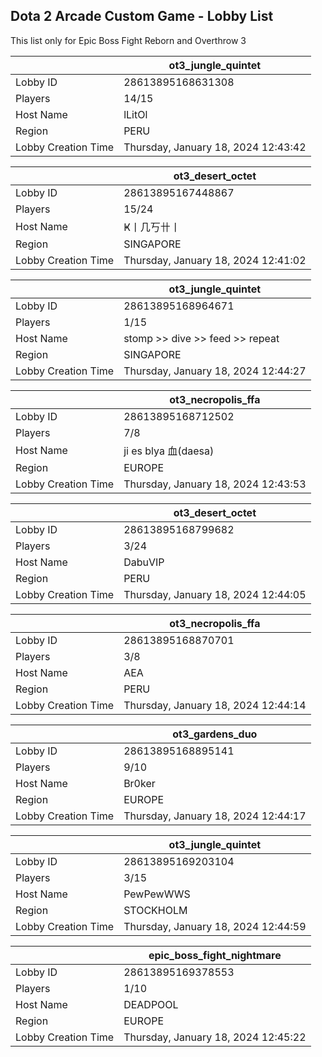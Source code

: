 ## Dota 2 Arcade Custom Game - Lobby List

This list only for Epic Boss Fight Reborn and Overthrow 3

|  | ot3_jungle_quintet |
| ------ | ------ |
| Lobby ID | 28613895168631308 |
| Players | 14/15 |
| Host Name | lLitOl |
| Region | PERU |
| Lobby Creation Time | Thursday, January 18, 2024 12:43:42 |


|  | ot3_desert_octet |
| ------ | ------ |
| Lobby ID | 28613895167448867 |
| Players | 15/24 |
| Host Name | Ҝ丨几丂卄丨 |
| Region | SINGAPORE |
| Lobby Creation Time | Thursday, January 18, 2024 12:41:02 |


|  | ot3_jungle_quintet |
| ------ | ------ |
| Lobby ID | 28613895168964671 |
| Players | 1/15 |
| Host Name | stomp >> dive >> feed >> repeat |
| Region | SINGAPORE |
| Lobby Creation Time | Thursday, January 18, 2024 12:44:27 |


|  | ot3_necropolis_ffa |
| ------ | ------ |
| Lobby ID | 28613895168712502 |
| Players | 7/8 |
| Host Name | ji es blya 血(daesa) |
| Region | EUROPE |
| Lobby Creation Time | Thursday, January 18, 2024 12:43:53 |


|  | ot3_desert_octet |
| ------ | ------ |
| Lobby ID | 28613895168799682 |
| Players | 3/24 |
| Host Name | DabuVIP |
| Region | PERU |
| Lobby Creation Time | Thursday, January 18, 2024 12:44:05 |


|  | ot3_necropolis_ffa |
| ------ | ------ |
| Lobby ID | 28613895168870701 |
| Players | 3/8 |
| Host Name | AEA |
| Region | PERU |
| Lobby Creation Time | Thursday, January 18, 2024 12:44:14 |


|  | ot3_gardens_duo |
| ------ | ------ |
| Lobby ID | 28613895168895141 |
| Players | 9/10 |
| Host Name | Br0ker |
| Region | EUROPE |
| Lobby Creation Time | Thursday, January 18, 2024 12:44:17 |


|  | ot3_jungle_quintet |
| ------ | ------ |
| Lobby ID | 28613895169203104 |
| Players | 3/15 |
| Host Name | PewPewWWS |
| Region | STOCKHOLM |
| Lobby Creation Time | Thursday, January 18, 2024 12:44:59 |


|  | epic_boss_fight_nightmare |
| ------ | ------ |
| Lobby ID | 28613895169378553 |
| Players | 1/10 |
| Host Name | DEADPOOL |
| Region | EUROPE |
| Lobby Creation Time | Thursday, January 18, 2024 12:45:22 |


